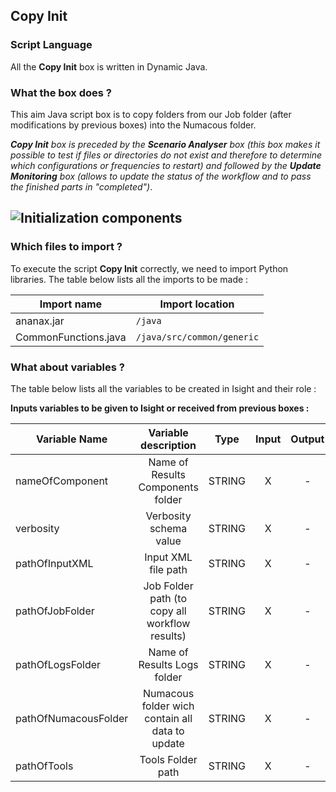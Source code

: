 ## Copy Init
### Script Language

All the __Copy Init__ box is written in Dynamic Java.
### What the box does ?

 This aim Java script box is to copy folders from our Job folder (after modifications by previous boxes) into the Numacous folder.

*__Copy Init__ box is preceded by the __Scenario Analyser__ box (this box makes it possible to test if files or directories do not exist and therefore to determine which configurations or frequencies to restart) and followed by the __Update Monitoring__ box (allows to update the status of the workflow and to pass the finished parts in "completed")*.

![Initialization components](https://user-images.githubusercontent.com/45098441/72733988-401e8b00-3b99-11ea-9015-013f4ee6d3d6.jpeg)
----------------------------


### Which files to import ?

To execute the script __Copy Init__ correctly, we need to import Python libraries.
The table below lists all the imports to be made :

| Import name | Import location |
| ------ | ------ |
| ananax.jar | `/java` |
| CommonFunctions.java | `/java/src/common/generic` |

### What about variables ?

The table below lists all the variables to be created in Isight and their role :

__Inputs variables to be given to Isight or received from previous boxes :__ 

| Variable Name | Variable description | Type | Input | Output |
| ------ | :------------: | :------: | :------: |  :------: |
| nameOfComponent | Name of Results Components folder | STRING | X | - |
| verbosity | Verbosity schema value | STRING | X | - |
| pathOfInputXML | Input XML file path | STRING | X | - |
| pathOfJobFolder| Job Folder path (to copy all workflow results) | STRING | X | - |
| pathOfLogsFolder | Name of Results Logs folder | STRING | X | - |
| pathOfNumacousFolder | Numacous folder wich contain all data to update | STRING | X | - |
| pathOfTools| Tools Folder path | STRING | X | - |
